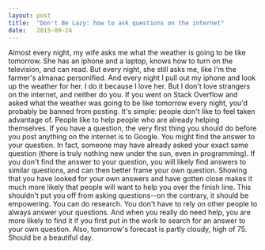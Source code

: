```yaml
---
layout: post
title:  "Don't Be Lazy: how to ask questions on the internet"
date:   2015-09-24
---
```


<p class="intro"><span class="dropcap">A</span>lmost every night, my wife asks me what the weather is going to be like tomorrow. She has an iphone and a laptop, knows how to turn on the television, and can read. But every night, she still asks me, like I'm the farmer's almanac personified. And every night I pull out my iphone and look up the weather for her. I do it because I love her. But I don't love strangers on the internet, and neither do you. If you went on Stack Overflow and asked what the weather was going to be like tomorrow every night, you'd probably be banned from posting. It's simple: people don't like to feel taken advantage of. People like to help people who are already helping themselves. If you have a question, the very first thing you should do before you post anything on the internet is to Google. You might find the answer to your question. In fact, someone may have already asked your exact same question (there is truly nothing new under the sun, even in programming). If you don't find the answer to your question, you will likely find answers to similar questions, and can then better frame your own question. Showing that you have looked for your own answers and have gotten close makes it much more likely that people will want to help you over the finish line. This shouldn't put you off from asking questions--on the contrary, it should be empowering. You can do research. You don't have to rely on other people to always answer your questions. And when you really do need help, you are more likely to find it if you first put in the work to search for an answer to your own question. Also, tomorrow's forecast is partly cloudy, high of 75. Should be a beautiful day.</p>
